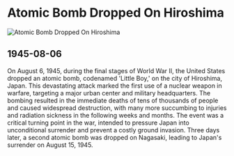 # Atomic Bomb Dropped On Hiroshima

![Atomic Bomb Dropped On Hiroshima](https://res.cloudinary.com/aenetworks/image/upload/c_fill,ar_2,w_3840,h_1920,g_auto/dpr_auto/f_auto/q_auto:eco/v1/an-aerial-photograph-of-hiroshima?_a=BAVAZGDX0)

## 1945-08-06

On August 6, 1945, during the final stages of World War II, the United States dropped an atomic bomb, codenamed 'Little Boy,' on the city of Hiroshima, Japan. This devastating attack marked the first use of a nuclear weapon in warfare, targeting a major urban center and military headquarters. The bombing resulted in the immediate deaths of tens of thousands of people and caused widespread destruction, with many more succumbing to injuries and radiation sickness in the following weeks and months. The event was a critical turning point in the war, intended to pressure Japan into unconditional surrender and prevent a costly ground invasion. Three days later, a second atomic bomb was dropped on Nagasaki, leading to Japan's surrender on August 15, 1945.